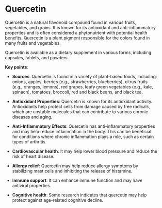 [//]: # (
source: gpt-3 + jph editing
tags: supplements
)

# Quercetin

Quercetin is a natural flavonoid compound found in various fruits, vegetables, and grains. It is known for its antioxidant and anti-inflammatory properties and is often considered a phytonutrient with potential health benefits. Quercetin is a plant pigment responsible for the colors found in many fruits and vegetables.

Quercetin is available as a dietary supplement in various forms, including capsules, tablets, and powders.

**Key points**:

* **Sources**: Quercetin is found in a variety of plant-based foods, including: onions, apples, berries (e.g., strawberries, blueberries), citrus fruits (e.g., oranges, lemons), red grapes, leafy green vegetables (e.g., kale, spinach), tomatoes, broccoli, red and black beans, and black tea.

* **Antioxidant Properties**: Quercetin is known for its antioxidant activity. Antioxidants help protect cells from damage caused by free radicals, which are unstable molecules that can contribute to various chronic diseases and aging.

* **Anti-Inflammatory Effects**: Quercetin has anti-inflammatory properties and may help reduce inflammation in the body. This can be beneficial for conditions where chronic inflammation plays a role, such as certain types of arthritis.

* **Cardiovascular health**: It may help lower blood pressure and reduce the risk of heart disease.

* **Allergy relief**: Quercetin may help reduce allergy symptoms by stabilizing mast cells and inhibiting the release of histamine.

* **Immune support**: It can enhance immune function and may have antiviral properties.

* **Cognitive health**: Some research indicates that quercetin may help protect against age-related cognitive decline.
